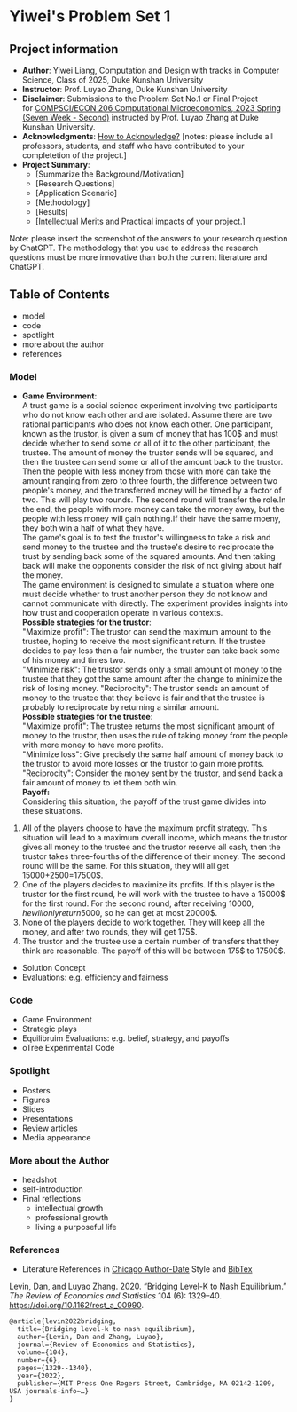 # Yiwei's Problem Set 1
## Project information
- **Author**: Yiwei Liang, Computation and Design with tracks in Computer Science, Class of 2025, Duke Kunshan University
- **Instructor**: Prof. Luyao Zhang, Duke Kunshan University
- **Disclaimer**: Submissions to the Problem Set No.1 or Final Project for [COMPSCI/ECON 206 Computational Microeconomics, 2023 Spring (Seven Week - Second)](https://ce.pubpub.org/) instructed by Prof. Luyao Zhang at Duke Kunshan University.
- **Acknowledgments**: [How to Acknowledge?](https://www.scribbr.co.uk/thesis-dissertation/acknowledgements/)
[notes: please include all professors, students, and staff who have contributed to your completetion of the project.]
- **Project Summary**: 
  - [Summarize the Background/Motivation]
  - [Research Questions]
  - [Application Scenario]
  - [Methodology]
  - [Results]
  - [Intellectual Merits and Practical impacts of your project.]
  
   
Note: please insert the screenshot of the answers to your research question by ChatGPT. The methodology that you use to address the research questions must be more innovative than both the current literature and ChatGPT. 

## Table of Contents

- model
- code
- spotlight
- more about the author
- references

### Model
- **Game Environment**:<br>
    A trust game is a social science experiment involving two participants who do not know each other and are isolated. Assume there are two rational participants who does not know each other. One participant, known as the trustor, is given a sum of money that has 100$ and must decide whether to send some or all of it to the other participant, the trustee. The amount of money the trustor sends will be squared, and then the trustee can send some or all of the amount back to the trustor. Then the people with less money from those with more can take the amount ranging from zero to three fourth, the difference between two people's money, and the transferred money will be timed by a factor of two. This will play two rounds. The second round will transfer the role.In the end, the people with more money can take the money away, but the people with less money will gain nothing.If their have the same moeny, they both win a half of what they have.<br>
    The game's goal is to test the trustor's willingness to take a risk and send money to the trustee and the trustee's desire to reciprocate the trust by sending back some of the squared amounts. And then taking back will make the opponents consider the risk of not giving about half the money.<br>
    The game environment is designed to simulate a situation where one must decide whether to trust another person they do not know and cannot communicate with directly. The experiment provides insights into how trust and cooperation operate in various contexts.<br>
**Possible strategies for the trustor**:<br>
"Maximize profit": The trustor can send the maximum amount to the trustee, hoping to receive the most significant return. If the trustee decides to pay less than a fair number, the trustor can take back some of his money and times two.<br>
"Minimize risk": The trustor sends only a small amount of money to the trustee that they got the same amount after the change to minimize the risk of losing money.
"Reciprocity": The trustor sends an amount of money to the trustee that they believe is fair and that the trustee is probably to reciprocate by returning a similar amount.<br>
**Possible strategies for the trustee**:<br>
"Maximize profit": The trustee returns the most significant amount of money to the trustor, then uses the rule of taking money from the people with more money to have more profits.<br>
"Minimize loss": Give precisely the same half amount of money back to the trustor to avoid more losses or the trustor to gain more profits.<br>
"Reciprocity": Consider the money sent by the trustor, and send back a fair amount of money to let them both win.<br>
**Payoff:**<br>
Considering this situation, the payoff of the trust game divides into these situations.<br>
1. All of the players choose to have the maximum profit strategy. This situation will lead to a maximum overall income, which means the trustor gives all money to the trustee and the trustor reserve all cash, then the trustor takes three-fourths of the difference of their money. The second round will be the same. For this situation, they will all get 15000$+2500$=17500$.<br>
2. One of the players decides to maximize its profits. If this player is the trustor for the first round, he will work with the trustee to have a 15000$ for the first round. For the second round, after receiving 10000$, he will only return 5000$, so he can get at most 20000$.<br>
3. None of the players decide to work together. They will keep all the money, and after two rounds, they will get 175$.
4. The trustor and the trustee use a certain number of transfers that they think are reasonable. The payoff of this will be between  175$ to 17500$.<br>
- Solution Concept
- Evaluations: e.g. efficiency and fairness

### Code
- Game Environment
- Strategic plays
- Equilibruim Evaluations: e.g. belief, strategy, and payoffs
- oTree Experimental Code 


### Spotlight
- Posters
- Figures
- Slides
- Presentations
- Review articles
- Media appearance

### More about the Author
- headshot
- self-introduction
- Final reflections 
  - intellectual growth
  - professional growth
  - living a purposeful life

### References

- Literature References in [Chicago Author-Date](https://www.chicagomanualofstyle.org/tools_citationguide/citation-guide-2.html) Style and [BibTex](https://scholar.google.com/) 

Levin, Dan, and Luyao Zhang. 2020. “Bridging Level-K to Nash Equilibrium.” *The Review of Economics and Statistics* 104 (6): 1329–40. https://doi.org/10.1162/rest_a_00990.

```
@article{levin2022bridging,
  title={Bridging level-k to nash equilibrium},
  author={Levin, Dan and Zhang, Luyao},
  journal={Review of Economics and Statistics},
  volume={104},
  number={6},
  pages={1329--1340},
  year={2022},
  publisher={MIT Press One Rogers Street, Cambridge, MA 02142-1209, USA journals-info~…}
}
```

